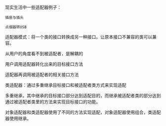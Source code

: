 现实生活中一些适配器例子：

    插座与插头
    
    点烟器转USB
    
适配器模式：将一个类的接口转换成另一种接口。让原本接口不兼容的类可以兼容。

从用户的角度看不到被适配者，是解耦的

用户调用适配器转化出来的目标接口方法

适配器再调用被适配者的相关接口方法

类适配器：通过多重继承目标接口和被适配者类方式来实现适配

多重继承，其中继承的目标接口部分达到适配目的，而继承被适配者类的部分达到通过被适配者类里的方法来实现目标接口的功能。

对象适配器和类适配器使用了不同的方法实现适配，对象适配器使用组合，类适配器使用继承。
